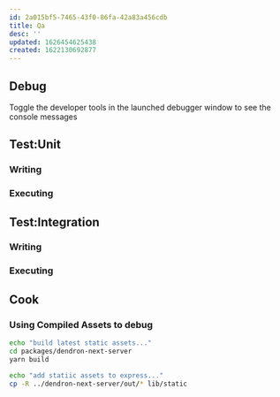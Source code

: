 ```yaml
---
id: 2a015bf5-7465-43f0-86fa-42a83a456cdb
title: Qa
desc: ''
updated: 1626454625438
created: 1622130692877
---
```




## Debug

Toggle the developer tools in the launched debugger window to see the console messages

## Test:Unit

### Writing

### Executing

## Test:Integration

### Writing

### Executing

## Cook

### Using Compiled Assets to debug

```sh
echo "build latest static assets..."
cd packages/dendron-next-server
yarn build

echo "add statiic assets to express..."
cp -R ../dendron-next-server/out/* lib/static
```
